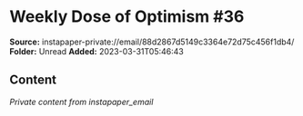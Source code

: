 # Weekly Dose of Optimism #36

**Source:** instapaper-private://email/88d2867d5149c3364e72d75c456f1db4/
**Folder:** Unread
**Added:** 2023-03-31T05:46:43




## Content
*Private content from instapaper_email*
